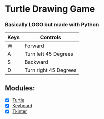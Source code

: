 # Turtle Drawing Game
### Basically LOGO but made with Python
| Keys | Controls              |
|------|-----------------------|
| W    | Forward               |
| A    | Turn left 45 Degrees  |
| S    | Backward              |
| D    | Turn right 45 Degrees |

## Modules:
- [x] [Turtle](https://docs.python.org/3/library/turtle.html)
- [x] [Keyboard](https://pypi.org/project/keyboard/)
- [x] [Tkinter](https://docs.python.org/3/library/tk.html)